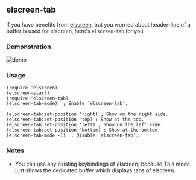 ## elscreen-tab
If you have benefits from [elscreen](https://github.com/knu/elscreen), but you worried about
header-line of a buffer is used for elscreen, here's `elscreen-tab` for you.

### Demonstration
![demo](https://raw.github.com/wiki/aki-s/elscreen-tab/images/elscreen-tab_demo.gif)

### Usage
```
(require 'elscreen)
(elscreen-start)
(require 'elscreen-tab)
(elscreen-tab-mode)  ; Enable `elscreen-tab'.

(elscreen-tab:set-position 'right) ; Show on the right side.
(elscreen-tab:set-position 'top) ; Show at the top.
(elscreen-tab:set-position 'left) ; Show on the left side.
(elscreen-tab:set-position 'bottom) ; Show at the bottom.
(elscreen-tab-mode -1)  ; Disable `elscreen-tab'.
```

### Notes

- You can use any existing keybindings of elscreen, because
This mode just shows the dedicated buffer which displays tabs of elscreen.
